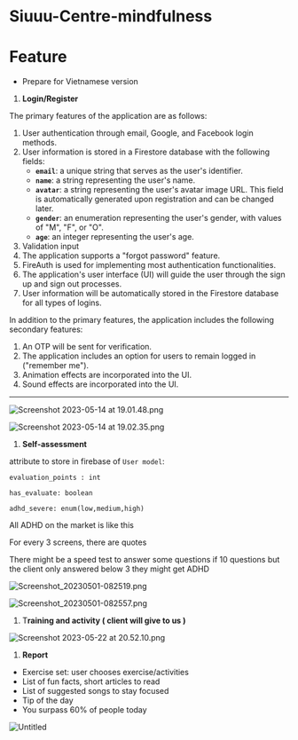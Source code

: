 # Siuuu-Centre-mindfulness
# Feature

- Prepare for Vietnamese version
1. **Login/Register**

The primary features of the application are as follows:

1. User authentication through email, Google, and Facebook login methods.
2. User information is stored in a Firestore database with the following fields:
    - **`email`**: a unique string that serves as the user's identifier.
    - **`name`**: a string representing the user's name.
    - **`avatar`**: a string representing the user's avatar image URL. This field is automatically generated upon registration and can be changed later.
    - **`gender`**: an enumeration representing the user's gender, with values of "M", "F", or "O".
    - **`age`**: an integer representing the user's age.
3. Validation input
4. The application supports a "forgot password" feature.
5. FireAuth is used for implementing most authentication functionalities.
6. The application's user interface (UI) will guide the user through the sign up and sign out processes.
7. User information will be automatically stored in the Firestore database for all types of logins.

In addition to the primary features, the application includes the following secondary features:

1. An OTP will be sent for verification.
2. The application includes an option for users to remain logged in ("remember me").
3. Animation effects are incorporated into the UI.
4. Sound effects are incorporated into the UI.

---

![Screenshot 2023-05-14 at 19.01.48.png](https://s3-us-west-2.amazonaws.com/secure.notion-static.com/68580949-0e2e-4403-9a91-65ece0cbd58d/Screenshot_2023-05-14_at_19.01.48.png)

![Screenshot 2023-05-14 at 19.02.35.png](https://s3-us-west-2.amazonaws.com/secure.notion-static.com/ce3daf23-ede5-4cc5-b349-986c012e7387/Screenshot_2023-05-14_at_19.02.35.png)

1. **Self-assessment**

attribute to store in firebase of `User model`:

`evaluation_points : int`

`has_evaluate: boolean`

`adhd_severe: enum(low,medium,high)`

All ADHD on the market is like this

For every 3 screens, there are quotes

There might be a speed test to answer some questions if 10 questions but the client only answered below 3 they might get ADHD

![Screenshot_20230501-082519.png](https://s3-us-west-2.amazonaws.com/secure.notion-static.com/4f621f97-306e-4c58-aed8-f1691e8671be/Screenshot_20230501-082519.png)

![Screenshot_20230501-082557.png](https://s3-us-west-2.amazonaws.com/secure.notion-static.com/dc0e6dbd-4ff6-4b1a-9777-d8c201929696/Screenshot_20230501-082557.png)

1. T**raining and activity ( client will give to us )**

![Screenshot 2023-05-22 at 20.52.10.png](https://s3-us-west-2.amazonaws.com/secure.notion-static.com/f2a05b99-1873-44c0-ad8e-adccc568fbc9/Screenshot_2023-05-22_at_20.52.10.png)

1. **Report**
- Exercise set: user chooses exercise/activities
- List of fun facts, short articles to read
- List of suggested songs to stay focused
- Tip of the day
- You surpass 60% of people today

![Untitled](https://s3-us-west-2.amazonaws.com/secure.notion-static.com/f698bbb1-2d96-4c86-871d-0b6fffdb98be/Untitled.png)
